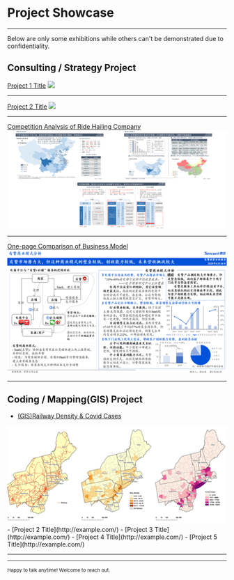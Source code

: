 # Project Showcase

---
<p style="font-size:14px">Below are only some exhibitions while others can't be demonstrated due to confidentiality.</p>

## Consulting / Strategy Project

[Project 1 Title](/pdf/bain.pdf)
<img src="images/dummy_thumbnail.jpg?raw=true"/>

---
[Project 2 Title](/pdf/chewy.pdf)
<img src="images/dummy_thumbnail.jpg?raw=true"/>

---
[Competition Analysis of Ride Hailing Company](/pdf/rh.pdf)
<img src="images/consulting/rh.png?raw=true"/>

---
[One-page Comparison of Business Model](/pdf/yz.pdf)
<img src="images/consulting/yz.png?raw=true"/>

---
## Coding / Mapping(GIS) Project

- [(GIS)Railway Density & Covid Cases](http://example.com/)
<img src="images/Coding/gis.png?raw=true"/>
- [Project 2 Title](http://example.com/)
- [Project 3 Title](http://example.com/)
- [Project 4 Title](http://example.com/)
- [Project 5 Title](http://example.com/)

---




---
<p style="font-size:11px">Happy to talk anytime! Welcome to reach out.</p>
<!-- Remove above link if you don't want to attibute -->
